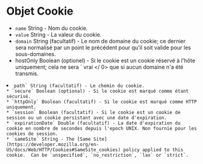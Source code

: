 # Objet Cookie

* `name` String - Nom du cookie.
* `value` String - La valeur du cookie.
* `domain` String (facultatif) - Le nom de domaine du cookie; ce dernier sera normalisé par un point le précédent pour qu'il soit valide pour les sous-domaines.
* hostOnly Boolean (optionel) - Si le cookie est un cookie réservé à l'hôte uniquement; cela ne sera ` vrai </ 0> que si aucun domaine n'a été transmis.</li>
<li><code>path` String (facultatif) - Le chemin du cookie.
* `secure` Boolean (optional) - Si le cookie est marqué comme étant sécurisé.
* `httpOnly` Boolean (facultatif) - Si le cookie est marqué comme HTTP uniquement.
* `session` Boolean (facultatif) - Si le cookie est un cookie de session ou un cookie persistant avec une date d'expiration.
* `expirationDate` Double (facultatif) - La date d'expiration du cookie en nombre de secondes depuis l'epoch UNIX. Non fournie pour les cookies de session.
* `sameSite` String - The [Same Site](https://developer.mozilla.org/en-US/docs/Web/HTTP/Cookies#SameSite_cookies) policy applied to this cookie.  Can be `unspecified`, `no_restriction`, `lax` or `strict`.

